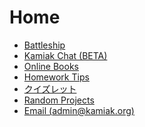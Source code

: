 # Home
- [Battleship](/battleship)
- [Kamiak Chat (BETA)](/chat)
- [Online Books](https://books.kamiak.org/)
- [Homework Tips](/homework-tips)
- [クイズレット](/quizlet)
- [Random Projects](/random)
- [Email (admin@kamiak.org)](https://mail.google.com/mail/?view=cm&fs=1&to=admin@kamiak.org)


<!---
<style>
  html { height:100%; }
  body { min-height:100%; /* background:#0d1117; */ }
  .markdown-body { margin-top:0!important; padding-top:32px; }
</style>
-->
